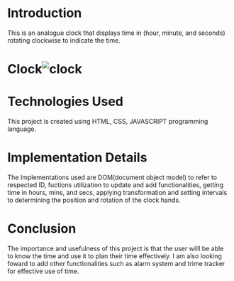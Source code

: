 # Introduction
This is an analogue clock that displays time in (hour, minute, and seconds) rotating clockwise to indicate the time.
# Clock![clock](https://github.com/AbrahamKiplagat/Clock/assets/110113737/b6ccf992-60ab-496f-a092-a74fb6dac6cb)


# Technologies Used
This project is created using HTML, CSS, JAVASCRIPT programming language. 


# Implementation Details
The Implementations used are DOM(document object model) to refer to respected ID, fuctions utilization to update and add functionalities, getting time in hours, mins, and secs, applying transformation and setting intervals to determining the position and rotation of the clock hands.


# Conclusion
The importance and usefulness of this project is that the user willl be able to know the time and use it to plan their time effectively.
I am also looking foward to add other functionalities such as alarm system and trime tracker for effective use of time.

